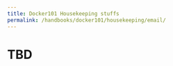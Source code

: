 ```yaml
---
title: Docker101 Housekeeping stuffs
permalink: /handbooks/docker101/housekeeping/email/
---
```


# TBD
